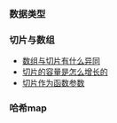 ### 数据类型

### 切片与数组
- [数组与切片有什么异同](docs/slice/slice-array.md)
- [切片的容量是怎么增长的](docs/slice/slice-cap.md)
- [切片作为函数参数](docs/slice/slice-param.md)

### 哈希map
